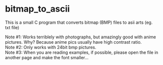 # bitmap_to_ascii

This is a small C program that converts bitmap (BMP) files to asii arts (eg. txt file)

Note #1: Works terriblely with photographs, but amazingly good with anime pictures. Why? Because anime pics usually have high contrast ratio.  
Note #2: Only works with 24bit bmp pictures.  
Note #3: When you are reading examples, if possible, please open the file in another page and make the font smaller...
